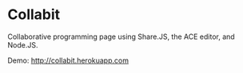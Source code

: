Collabit
========

Collaborative programming page using Share.JS, the ACE editor, and Node.JS.

Demo: http://collabit.herokuapp.com
